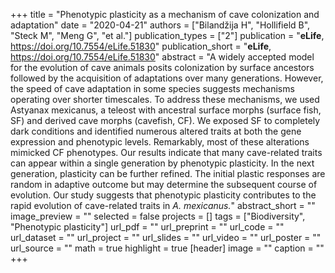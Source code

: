 +++
title = "Phenotypic plasticity as a mechanism of cave colonization and adaptation"
date = "2020-04-21"
authors = ["Bilandžija H", "Hollifield B", "Steck M", "Meng G", "et al."]
publication_types = ["2"]
publication = "**eLife**, https://doi.org/10.7554/eLife.51830"
publication_short = "**eLife**, https://doi.org/10.7554/eLife.51830"
abstract = "A widely accepted model for the evolution of cave animals posits colonization by surface ancestors followed by the acquisition of adaptations over many generations. However, the speed of cave adaptation in some species suggests mechanisms operating over shorter timescales. To address these mechanisms, we used Astyanax mexicanus, a teleost with ancestral surface morphs (surface fish, SF) and derived cave morphs (cavefish, CF). We exposed SF to completely dark conditions and identified numerous altered traits at both the gene expression and phenotypic levels. Remarkably, most of these alterations mimicked CF phenotypes. Our results indicate that many cave-related traits can appear within a single generation by phenotypic plasticity. In the next generation, plasticity can be further refined. The initial plastic responses are random in adaptive outcome but may determine the subsequent course of evolution. Our study suggests that phenotypic plasticity contributes to the rapid evolution of cave-related traits in *A. mexicanus.*"
abstract_short = ""
image_preview = ""
selected = false
projects = []
tags = ["Biodiversity", "Phenotypic plasticity"]
url_pdf = ""
url_preprint = ""
url_code = ""
url_dataset = ""
url_project = ""
url_slides = ""
url_video = ""
url_poster = ""
url_source = ""
math = true
highlight = true
[header]
image = ""
caption = ""
+++
